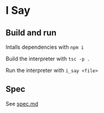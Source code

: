 # I Say
## Build and run
Intalls dependencies with `npm i`

Build the interpreter with `tsc -p .`

Run the interpreter with `i_say <file>`

## Spec
See [spec.md](https://github.com/mikeball1289/i_say/blob/master/spec.md)